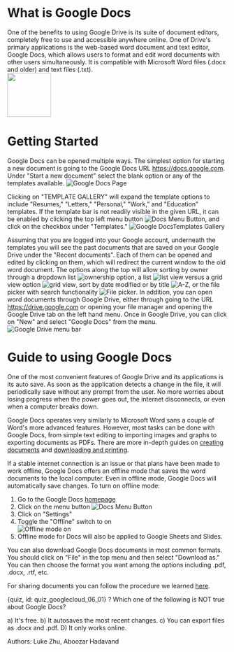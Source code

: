 # What is Google Docs
One of the benefits to using Google Drive is its suite of document editors, completely free to use and accessible anywhere online. One of Drive's primary applications is the web-based word document and text editor, Google Docs, which allows users to format and edit word documents with other users simultaneously. It is compatible with Microsoft Word files (.docx and older) and text files (.txt).  
<img src="./img/06_googledocs/00_icon.png" width="100">

# Getting Started
Google Docs can be opened multiple ways. The simplest option for starting a new document is going to the Google Docs URL https://docs.google.com. Under "Start a new document" select the blank option or any of the templates available. 
![Google Docs Page](./img/06_googledocs/01_list.png)

Clicking on "TEMPLATE GALLERY" will expand the template options to include "Resumes," "Letters," "Personal," "Work," and "Education" templates. If the template bar is not readily visible in the given URL, it can be enabled by clicking the top left menu button ![Docs Menu Button](./img/06_googledocs/02_icon.png), and click on the checkbox under "Templates."
![Google DocsTemplates Gallery](./img/06_googledocs/03_view.png)

Assuming that you are logged into your Google account, underneath the templates you will see the past documents that are saved on your Google Drive under the "Recent documents". Each of them can be opened and edited by clicking on them, which will redirect the current window to the old word document. The options along the top will allow sorting by owner through a dropdown list ![ownership option](./img/06_googledocs/04_owned.png), a list ![list view](./img/06_googledocs/05_icon.png) versus a grid view option ![grid view](./img/06_googledocs/06_icon.png), sort by date modified or by title ![A-Z](./img/06_googledocs/07_az.png), or the file picker with search functionality ![File picker](./img/06_googledocs/08_foldericon.png). In addition, you can open word documents through Google Drive, either through going to the URL https://drive.google.com or opening your file manager and opening the Google Drive tab on the left hand menu. Once in Google Drive, you can click on "New" and select "Google Docs" from the menu.
![Google Drive menu bar](./img/06_googledocs/10_drivehome.png)

# Guide to using Google Docs
One of the most convenient features of Google Drive and its applications is its auto save. As soon as the application detects a change in the file, it will periodically save without any prompt from the user. No more worries about losing progress when the power goes out, the internet disconnects, or even when a computer breaks down. 

Google Docs operates very similarly to Microsoft Word sans a couple of Word's more advanced features. However, most tasks can be done with Google Docs, from simple text editing to importing images and graphs to exporting documents as PDFs. There are more in-depth guides on [creating documents](https://www.gcflearnfree.org/googlespreadsheets/creating-google-docs/1/) and [downloading and printing](https://www.gcflearnfree.org/googlespreadsheets/converting-and-printing-docs/1/).

If a stable internet connection is an issue or that plans have been made to work offline, Google Docs offers an offline mode that saves the word documents to the local computer. Even in offline mode, Google Docs will automatically save changes. 
To turn on offline mode:  
1. Go to the Google Docs [homepage](https://docs.google.com) 
2. Click on the menu button ![Docs Menu Button](./img/06_googledocs/02_icon.png)
3. Click on "Settings"
4. Toggle the "Offline" switch to on   
![Offline mode on](./img/06_googledocs/11_offline.png)
5. Offline mode for Docs will also be applied to Google Sheets and Slides.

You can also download Google Docs documents in most common formats. You should click on "File" in the top menu and then select "Download as." You can then choose the format you want among the options including .pdf, .docx, .rtf, etc.

For sharing documents you can follow the procedure we learned [here](./05_googledrive.md).

{quiz, id: quiz_googlecloud_06_01}
? Which one of the following is NOT true about Google Docs?

a) It's free.
b) It autosaves the most recent changes.
c) You can export files as .docx and .pdf.
D) It only works online.


Authors: Luke Zhu, Aboozar Hadavand
